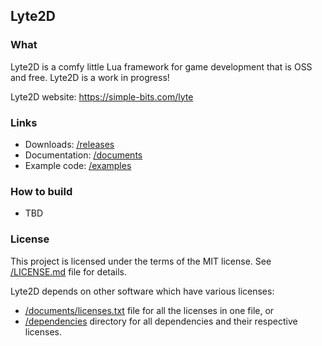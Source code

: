 ## Lyte2D

### What

Lyte2D is a comfy little Lua framework for game development that is OSS and free. Lyte2D is a work in progress!

Lyte2D website: https://simple-bits.com/lyte

### Links

- Downloads: [/releases](https://github.com/morew4rd/lyte2d/releases)
- Documentation: [/documents](/documents)
- Example code: [/examples](/examples)

### How to build

- TBD

### License

This project is licensed under the terms of the MIT license. See [/LICENSE.md](/LICENSE.md) file for details.

Lyte2D depends on other software which have various licenses:

- [/documents/licenses.txt](/documents/licenses.txt) file for all the licenses in one file, or
- [/dependencies](/dependencies) directory for all dependencies and their respective licenses.


